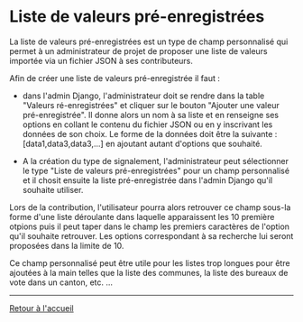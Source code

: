 # Liste de valeurs pré-enregistrées

La liste de valeurs pré-enregistrées est un type de champ personnalisé qui permet à un administrateur de projet de proposer une liste de valeurs importée via un fichier JSON à ses contributeurs.

Afin de créer une liste de valeurs pré-enregistrée il faut :
* dans l'admin Django, l'administrateur doit se rendre dans la table "Valeurs ré-enregistrées" et cliquer sur le bouton "Ajouter une valeur pré-enregistrée". Il donne alors un nom à sa liste et en renseigne ses options en collant le contenu du fichier JSON ou en y inscrivant les données de son choix. Le forme de la données doit être la suivante : [data1,data3,data3,...] en ajoutant autant d'options que souhaité.

* A la création du type de signalement, l'administrateur peut sélectionner le type "Liste de valeurs pré-enregistrées" pour un champ personnalisé et il chosit ensuite la liste pré-enregistrée dans l'admin Django qu'il souhaite utiliser.

Lors de la contribution, l'utilisateur pourra alors retrouver ce champ sous-la forme d'une liste déroulante dans laquelle apparaissent les 10 première otpions puis il peut taper dans le champ les premiers caractères de l'option qu'il souhaite retrouver. Les options correspondant à sa recherche lui seront proposées dans la limite de 10.

Ce champ personnalisé peut être utile pour les listes trop longues pour être ajoutées à la main telles que la liste des communes, la liste des bureaux de vote dans un canton, etc. ...

---

[Retour à l'accueil](<index.md>)
